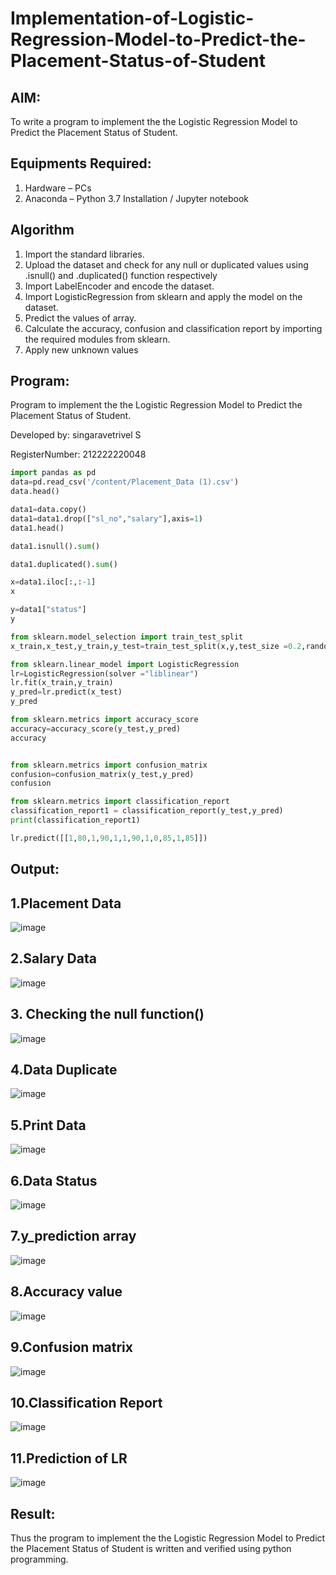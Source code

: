 # Implementation-of-Logistic-Regression-Model-to-Predict-the-Placement-Status-of-Student

## AIM:
To write a program to implement the the Logistic Regression Model to Predict the Placement Status of Student.

## Equipments Required:
1. Hardware – PCs
2. Anaconda – Python 3.7 Installation / Jupyter notebook

## Algorithm
1. Import the standard libraries.
2. Upload the dataset and check for any null or duplicated values using .isnull() and .duplicated() function respectively
3. Import LabelEncoder and encode the dataset.
4. Import LogisticRegression from sklearn and apply the model on the dataset.
5. Predict the values of array. 
6. Calculate the accuracy, confusion and classification report by importing the required modules from sklearn.
7. Apply new unknown values

## Program:


Program to implement the the Logistic Regression Model to Predict the Placement Status of Student.

Developed by: singaravetrivel S

RegisterNumber:  212222220048
```python 
import pandas as pd
data=pd.read_csv('/content/Placement_Data (1).csv')
data.head()

data1=data.copy()
data1=data1.drop(["sl_no","salary"],axis=1)
data1.head()

data1.isnull().sum()

data1.duplicated().sum()

x=data1.iloc[:,:-1]
x

y=data1["status"]
y

from sklearn.model_selection import train_test_split
x_train,x_test,y_train,y_test=train_test_split(x,y,test_size =0.2,random_state=0)

from sklearn.linear_model import LogisticRegression
lr=LogisticRegression(solver ="liblinear")
lr.fit(x_train,y_train)
y_pred=lr.predict(x_test)
y_pred

from sklearn.metrics import accuracy_score
accuracy=accuracy_score(y_test,y_pred)
accuracy


from sklearn.metrics import confusion_matrix
confusion=confusion_matrix(y_test,y_pred)
confusion

from sklearn.metrics import classification_report
classification_report1 = classification_report(y_test,y_pred)
print(classification_report1)

lr.predict([[1,80,1,90,1,1,90,1,0,85,1,85]])
```

## Output:

## 1.Placement Data
![image](https://github.com/ATHMAJ03/Implementation-of-Logistic-Regression-Model-to-Predict-the-Placement-Status-of-Student/assets/118753139/98104a9c-dc6d-49d1-a9a1-99069af6367f)

## 2.Salary Data
![image](https://github.com/ATHMAJ03/Implementation-of-Logistic-Regression-Model-to-Predict-the-Placement-Status-of-Student/assets/118753139/e73ae91f-94af-4dc6-836f-dd7661c0fb4b)

## 3. Checking the null function()
![image](https://github.com/ATHMAJ03/Implementation-of-Logistic-Regression-Model-to-Predict-the-Placement-Status-of-Student/assets/118753139/b94f186b-736f-4f28-8ec3-12eb847a2feb)

## 4.Data Duplicate
![image](https://github.com/ATHMAJ03/Implementation-of-Logistic-Regression-Model-to-Predict-the-Placement-Status-of-Student/assets/118753139/55cc1c42-99fa-4453-b092-c0d6634ec596)

## 5.Print Data
![image](https://github.com/ATHMAJ03/Implementation-of-Logistic-Regression-Model-to-Predict-the-Placement-Status-of-Student/assets/118753139/94ed526c-fd9f-434f-b66e-de39971382e5)

## 6.Data Status
![image](https://github.com/ATHMAJ03/Implementation-of-Logistic-Regression-Model-to-Predict-the-Placement-Status-of-Student/assets/118753139/bdf7f80e-6dd3-4539-9e66-b5596821af24)

## 7.y_prediction array
![image](https://github.com/ATHMAJ03/Implementation-of-Logistic-Regression-Model-to-Predict-the-Placement-Status-of-Student/assets/118753139/a1cb327e-1f42-4da1-83d9-b14ddf7d0e23)

## 8.Accuracy value

![image](https://github.com/ATHMAJ03/Implementation-of-Logistic-Regression-Model-to-Predict-the-Placement-Status-of-Student/assets/118753139/b10dee90-eaa6-44b8-a6f9-23c3e909545c)

## 9.Confusion matrix
![image](https://github.com/ATHMAJ03/Implementation-of-Logistic-Regression-Model-to-Predict-the-Placement-Status-of-Student/assets/118753139/d9bdc644-a49a-407f-942a-715773f0ca65)

## 10.Classification Report
![image](https://github.com/ATHMAJ03/Implementation-of-Logistic-Regression-Model-to-Predict-the-Placement-Status-of-Student/assets/118753139/e659e723-be3b-4ceb-9856-c421c0170031)

## 11.Prediction of LR
![image](https://github.com/ATHMAJ03/Implementation-of-Logistic-Regression-Model-to-Predict-the-Placement-Status-of-Student/assets/118753139/9f33b586-a40c-40c6-8829-8006afd6a07d)


## Result:
Thus the program to implement the the Logistic Regression Model to Predict the Placement Status of Student is written and verified using python programming.
